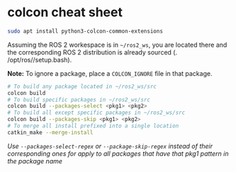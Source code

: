 # colcon cheat sheet
```sh
sudo apt install python3-colcon-common-extensions
```

Assuming the ROS 2 workespace is in `~/ros2_ws`, you are located there and the corresponding ROS 2 distribution is already sourced (. /opt/ros/<distro>/setup.bash).

**Note:** To ignore a package, place a `COLCON_IGNORE` file in that package.

```sh
# To build any package located in ~/ros2_ws/src
colcon build
# To build specific packages in ~/ros2_ws/src
colcon build --packages-select <pkg1> <pkg2>
# To build all except specific packages in ~/ros2_ws/src
colcon build --packages-skip <pkg1> <pkg2>
# To merge all install prefixed into a single location
catkin_make --merge-install
```
_Use `--packages-select-regex` or `--package-skip-regex` instead of their corresponding ones for apply to all packages that have that pkg1 pattern in the package name_

